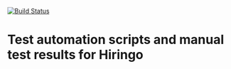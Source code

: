 [![Build Status](https://app.travis-ci.com/softech-craftsman-webapp/tests.svg?token=JyjrATyqXSAtpzX2iZ2X&branch=main)](https://app.travis-ci.com/softech-craftsman-webapp/tests)

# Test automation scripts and manual test results for Hiringo
